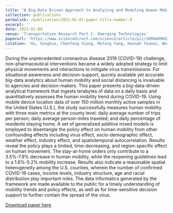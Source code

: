 ```yaml
---
title: "A Big-Data Driven Approach to Analyzing and Modeling Human Mobility Trend under Non-Pharmaceutical Interventions during COVID-19 Pandemic"
collection: publications
permalink: /publication/2021-01-01-paper-title-number-9
excerpt: ''
date: 2021-01-09
venue: 'Transportation Research Part C: Emerging Technologies'
paperurl: 'https://www.sciencedirect.com/science/article/pii/S0968090X20308524'
citation: 'Hu, Songhua, Chenfeng Xiong, Mofeng Yang, Hannah Younes, Weiyu Luo, and Lei Zhang. "A big-data driven approach to analyzing and modeling human mobility trend under non-pharmaceutical interventions during COVID-19 pandemic." Transportation Research Part C: Emerging Technologies 124 (2021): 102955.'
---
```

During the unprecedented coronavirus disease 2019 (COVID-19) challenge, non-pharmaceutical interventions became a widely adopted strategy to limit physical movements and interactions to mitigate virus transmissions. For situational awareness and decision-support, quickly available yet accurate big-data analytics about human mobility and social distancing is invaluable to agencies and decision-makers. This paper presents a big-data-driven analytical framework that ingests terabytes of data on a daily basis and quantitatively assesses the human mobility trend during COVID-19. Using mobile device location data of over 150 million monthly active samples in the United States (U.S.), the study successfully measures human mobility with three main metrics at the county level: daily average number of trips per person; daily average person-miles traveled; and daily percentage of residents staying home. A set of generalized additive mixed models is employed to disentangle the policy effect on human mobility from other confounding effects including virus effect, socio-demographic effect, weather effect, industry effect, and spatiotemporal autocorrelation. Results reveal the policy plays a limited, time-decreasing, and region-specific effect on human movement. The stay-at-home orders only contribute to a 3.5%-7.9% decrease in human mobility, while the reopening guidelines lead to a 1.6%-5.2% mobility increase. Results also indicate a reasonable spatial heterogeneity among the U.S. counties, wherein the number of confirmed COVID-19 cases, income levels, industry structure, age and racial distribution play important roles. The data informatics generated by the framework are made available to the public for a timely understanding of mobility trends and policy effects, as well as for time-sensitive decision support to further contain the spread of the virus.

[Download paper here](https://www.sciencedirect.com/science/article/pii/S0968090X20308524)
